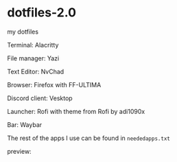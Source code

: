 # dotfiles-2.0
my dotfiles


Terminal: Alacritty

File manager: Yazi

Text Editor: NvChad

Browser: Firefox with FF-ULTIMA

Discord client: Vesktop

Launcher: Rofi with theme from Rofi by adi1090x

Bar: Waybar

The rest of the apps I use can be found in `neededapps.txt`

preview:

